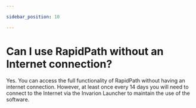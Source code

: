 ```yaml
---

sidebar_position: 10

---
```

# Can I use RapidPath without an Internet connection?

Yes. You can access the full functionality of RapidPath without having an internet connection. However, at least once every 14 days you will need to connect to the Internet via the Invarion Launcher to maintain the use of the software.
